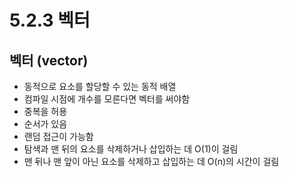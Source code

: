 # 5.2.3 벡터

## 벡터 (vector)
- 동적으로 요소를 할당할 수 있는 동적 배열
- 컴파일 시점에 개수를 모른다면 벡터를 써야함
- 중복을 허용
- 순서가 있음
- 랜덤 접근이 가능함
- 탐색과 맨 뒤의 요소를 삭제하거나 삽입하는 데 O(1)이 걸림
- 맨 뒤나 맨 앞이 아닌 요소를 삭제하고 삽입하는 데 O(n)의 시간이 걸림



